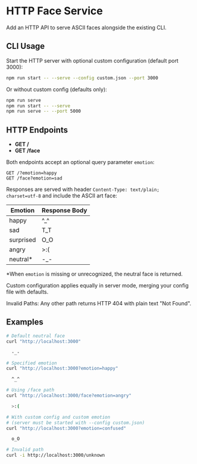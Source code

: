 # HTTP Face Service

Add an HTTP API to serve ASCII faces alongside the existing CLI.

## CLI Usage

Start the HTTP server with optional custom configuration (default port 3000):
```bash
npm run start -- --serve --config custom.json --port 3000
```

Or without custom config (defaults only):
```bash
npm run serve
npm run start -- --serve
npm run serve -- --port 5000
```

## HTTP Endpoints

- **GET /**
- **GET /face**

Both endpoints accept an optional query parameter `emotion`:
```
GET /?emotion=happy
GET /face?emotion=sad
```

Responses are served with header `Content-Type: text/plain; charset=utf-8` and include the ASCII art face:

| Emotion   | Response Body  |
| --------- | -------------- |
| happy     |  ^_^           |
| sad       |  T_T           |
| surprised |  O_O           |
| angry     |  >:(           |
| neutral*  |  -_-           |

*When `emotion` is missing or unrecognized, the neutral face is returned.

Custom configuration applies equally in server mode, merging your config file with defaults.

Invalid Paths:
Any other path returns HTTP 404 with plain text "Not Found".

## Examples

```bash
# Default neutral face
curl "http://localhost:3000"

  -_-

# Specified emotion
curl "http://localhost:3000?emotion=happy"

  ^_^

# Using /face path
curl "http://localhost:3000/face?emotion=angry"

  >:(

# With custom config and custom emotion
# (server must be started with --config custom.json)
curl "http://localhost:3000?emotion=confused"

  o_O

# Invalid path
curl -i http://localhost:3000/unknown
```